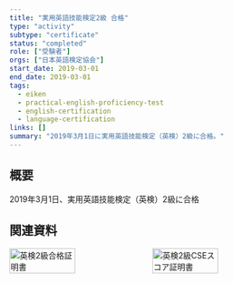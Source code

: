 ```yaml
---
title: "実用英語技能検定2級 合格"
type: "activity"
subtype: "certificate"
status: "completed"
role: ["受験者"]
orgs: ["日本英語検定協会"]
start_date: 2019-03-01
end_date: 2019-03-01
tags:
  - eiken
  - practical-english-proficiency-test
  - english-certification
  - language-certification
links: []
summary: "2019年3月1日に実用英語技能検定（英検）2級に合格。"
---
```


## 概要

2019年3月1日、実用英語技能検定（英検）2級に合格

## 関連資料
<div style="display: flex; gap: 10px;">
  <img src="linked_assets/20_Activities/certifications/eiken_2_2019/eiken2_certificate.jpg" alt="英検2級合格証明書" width="48%">
  <img src="linked_assets/20_Activities/certifications/eiken_2_2019/eiken2_cse_score.jpg" alt="英検2級CSEスコア証明書" width="48%">
</div>
